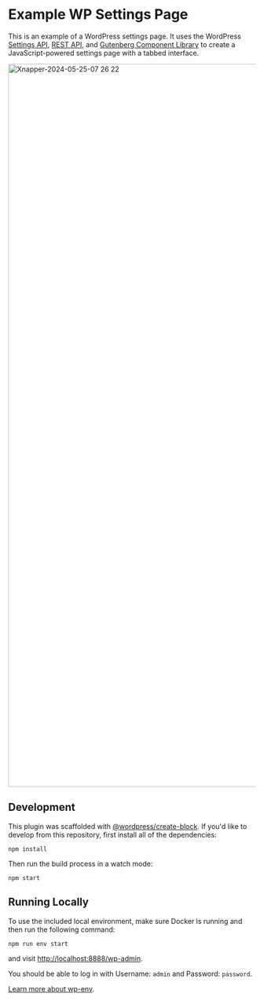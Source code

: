 # Example WP Settings Page

This is an example of a WordPress settings page. It uses the WordPress [Settings API](https://codex.wordpress.org/Settings_API), [REST API](https://developer.wordpress.org/rest-api/), and [Gutenberg Component Library](https://developer.wordpress.org/block-editor/components/) to create a JavaScript-powered settings page with a tabbed interface.

<img width="1472" alt="Xnapper-2024-05-25-07 26 22" src="https://github.com/bacoords/example-wp-settings/assets/6867360/0a4e4f4a-d12d-415d-ae39-735a65d36179">


## Development

This plugin was scaffolded with [@wordpress/create-block](https://developer.wordpress.org/block-editor/reference-guides/packages/packages-create-block/). If you'd like to develop from this repository, first install all of the dependencies:

`npm install`

Then run the build process in a watch mode:

`npm start`

## Running Locally

To use the included local environment, make sure Docker is running and then run the following command:

`npm run env start`

and visit [http://localhost:8888/wp-admin](http://localhost:8888/wp-admin).

You should be able to log in with Username: `admin` and Password: `password`.

[Learn more about wp-env](https://developer.wordpress.org/block-editor/reference-guides/packages/packages-env/).
